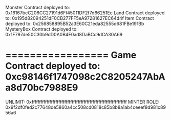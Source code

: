 Monster Contract deployed to: 0x16167beC206CC27191d6Ff45011DF2f7d66251Ec
Land Contract deployed to: 0x195d82094251dF0CB277FF5eA97281627EC64d4f
Item Contract deployed to: 0x256858895B52a3E60C21eda82555d681FBe191Bb
MysteryBox Contract deployed to: 0x1F797de50C30b9dD0A0B4F0ad8DaBCc9dCA30A69

=================
Game Contract deployed to: 0xc98146f1747098c2C8205247AbAa8d70bc7988E9
=================

UNLIMIT: 0xffffffffffffffffffffffffffffffffffffffffffffffffffffffffffffffff
MINTER ROLE: 0x9f2df0fed2c77648de5860a4cc508cd0818c85b8b8a1ab4ceeef8d981c8956a6
